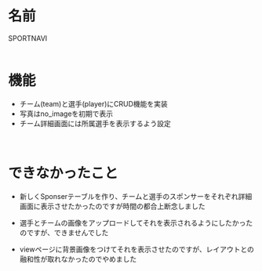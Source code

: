 # 名前
SPORTNAVI  
<br>

# 機能
* チーム(team)と選手(player)にCRUD機能を実装
* 写真はno_imageを初期で表示
* チーム詳細画面には所属選手を表示するよう設定


<br>

# できなかったこと
* 新しくSponserテーブルを作り、チームと選手のスポンサーをそれぞれ詳細画面に表示させたかったのですが時間の都合上断念しました

* 選手とチームの画像をアップロードしてそれを表示されるようにしたかったのですが、できませんでした

* viewページに背景画像をつけてそれを表示させたのですが、レイアウトとの融和性が取れなかったのでやめました